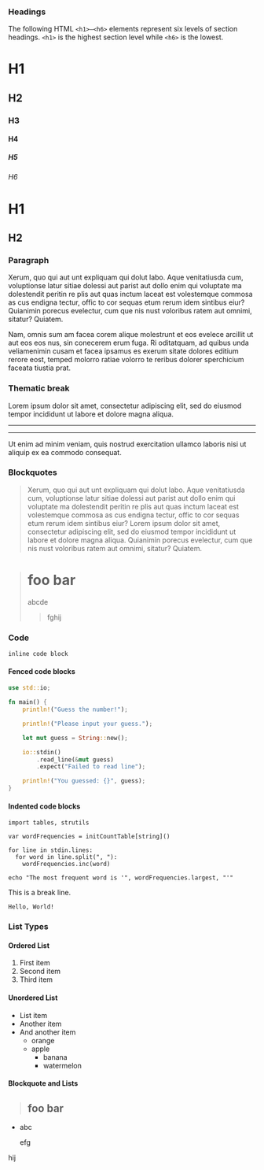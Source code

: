 
### Headings
The following HTML `<h1>—<h6>` elements represent six levels of section headings. `<h1>` is the highest section level while `<h6>` is the lowest.

# H1
## H2
### H3
#### H4
##### H5
###### H6

H1
===

H2
---

### Paragraph
Xerum, quo qui aut unt expliquam qui dolut labo. Aque venitatiusda cum, voluptionse latur sitiae dolessi aut parist aut dollo enim qui voluptate ma dolestendit peritin re plis aut quas inctum laceat est volestemque commosa as cus endigna tectur, offic to cor sequas etum rerum idem sintibus eiur?
Quianimin porecus evelectur, cum que nis nust voloribus ratem aut omnimi, sitatur? Quiatem.

Nam, omnis sum am facea corem alique molestrunt et eos evelece arcillit ut aut eos eos nus, sin conecerem erum fuga. Ri oditatquam, ad quibus unda veliamenimin cusam et facea ipsamus es exerum sitate dolores editium rerore eost, temped molorro ratiae volorro te reribus dolorer sperchicium faceata tiustia prat.

### Thematic break

Lorem ipsum dolor sit amet, consectetur adipiscing elit, sed do eiusmod tempor incididunt ut labore et dolore magna aliqua.

---
  ***

Ut enim ad minim veniam, quis nostrud exercitation ullamco laboris nisi ut aliquip ex ea commodo consequat. 

### Blockquotes
> Xerum, quo qui aut unt expliquam qui dolut labo. Aque venitatiusda cum, voluptionse latur sitiae dolessi aut parist aut dollo enim qui voluptate ma dolestendit peritin re plis aut quas inctum laceat est volestemque commosa as cus endigna tectur, offic to cor sequas etum rerum idem sintibus eiur?
Lorem ipsum dolor sit amet, consectetur adipiscing elit, sed do eiusmod tempor incididunt ut labore et dolore magna aliqua.
> Quianimin porecus evelectur, cum que nis nust voloribus ratem aut omnimi, sitatur? Quiatem.

>
> foo
>bar
>===
>
>abcde
>>fghij
>


### Code

`inline code block`

#### Fenced code blocks
```rust
use std::io;

fn main() {
    println!("Guess the number!");

    println!("Please input your guess.");

    let mut guess = String::new();

    io::stdin()
        .read_line(&mut guess)
        .expect("Failed to read line");

    println!("You guessed: {}", guess);
}
```

#### Indented code blocks

    import tables, strutils

    var wordFrequencies = initCountTable[string]()

    for line in stdin.lines:
      for word in line.split(", "):
        wordFrequencies.inc(word)

    echo "The most frequent word is '", wordFrequencies.largest, "'"

  This is a break line.

    Hello, World! 

### List Types
#### Ordered List
1. First item
2. Second item
3. Third item

#### Unordered List
- List item
- Another item
- And another item
  - orange
  - apple
    - banana
    - watermelon

#### Blockquote and Lists
>
> foo
bar
> ---
>
- abc

  efg

hij